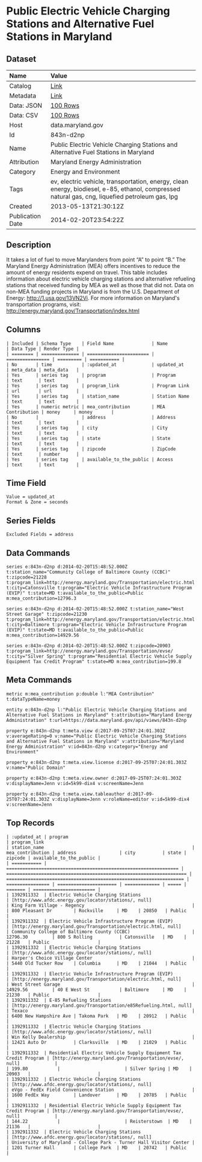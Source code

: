# Public Electric Vehicle Charging Stations and Alternative Fuel Stations in Maryland

## Dataset

| Name | Value |
| :--- | :---- |
| Catalog | [Link](https://catalog.data.gov/dataset/public-electric-vehicle-charging-stations-and-alternative-fuel-stations-in-maryland-92724) |
| Metadata | [Link](https://data.maryland.gov/api/views/843n-d2np) |
| Data: JSON | [100 Rows](https://data.maryland.gov/api/views/843n-d2np/rows.json?max_rows=100) |
| Data: CSV | [100 Rows](https://data.maryland.gov/api/views/843n-d2np/rows.csv?max_rows=100) |
| Host | data.maryland.gov |
| Id | 843n-d2np |
| Name | Public Electric Vehicle Charging Stations and Alternative Fuel Stations in Maryland |
| Attribution | Maryland Energy Administration |
| Category | Energy and Environment |
| Tags | ev, electric vehicle, transportation, energy, clean energy, biodiesel, e-85, ethanol, compressed natural gas, cng, liquefied petroleum gas, lpg |
| Created | 2013-05-13T21:30:12Z |
| Publication Date | 2014-02-20T23:54:22Z |

## Description

It takes a lot of fuel to move Marylanders from point “A” to point “B.” The Maryland Energy Administration (MEA) offers incentives to reduce the amount of energy residents expend on travel. This table includes information about electric vehicle charging stations and alternative refueling stations that received funding by MEA as well as those that did not. Data on non-MEA funding projects in Maryland is from the U.S. Department of Energy: http://1.usa.gov/13VN2Vi. For more information on Maryland's transportation programs, visit: http://energy.maryland.gov/Transportation/index.html

## Columns

```ls
| Included | Schema Type    | Field Name              | Name             | Data Type | Render Type |
| ======== | ============== | ======================= | ================ | ========= | =========== |
| No       | time           | :updated_at             | updated_at       | meta_data | meta_data   |
| Yes      | series tag     | program                 | Program          | text      | text        |
| Yes      | series tag     | program_link            | Program Link     | url       | url         |
| Yes      | series tag     | station_name            | Station Name     | text      | text        |
| Yes      | numeric metric | mea_contribution        | MEA Contribution | money     | money       |
| No       |                | address                 | Address          | text      | text        |
| Yes      | series tag     | city                    | City             | text      | text        |
| Yes      | series tag     | state                   | State            | text      | text        |
| Yes      | series tag     | zipcode                 | ZipCode          | text      | number      |
| Yes      | series tag     | available_to_the_public | Access           | text      | text        |
```

## Time Field

```ls
Value = updated_at
Format & Zone = seconds
```

## Series Fields

```ls
Excluded Fields = address
```

## Data Commands

```ls
series e:843n-d2np d:2014-02-20T15:48:52.000Z t:station_name="Community College of Baltimore County (CCBC)" t:zipcode=21228 t:program_link=http://energy.maryland.gov/Transportation/electric.html t:city=Catonsville t:program="Electric Vehicle Infrastructure Program (EVIP)" t:state=MD t:available_to_the_public=Public m:mea_contribution=12796.3

series e:843n-d2np d:2014-02-20T15:48:52.000Z t:station_name="West Street Garage" t:zipcode=21230 t:program_link=http://energy.maryland.gov/Transportation/electric.html t:city=Baltimore t:program="Electric Vehicle Infrastructure Program (EVIP)" t:state=MD t:available_to_the_public=Public m:mea_contribution=14929.56

series e:843n-d2np d:2014-02-20T15:48:52.000Z t:zipcode=20903 t:program_link=http://energy.maryland.gov/Transportation/evse/ t:city="Silver Spring" t:program="Residential Electric Vehicle Supply Equipment Tax Credit Program" t:state=MD m:mea_contribution=199.8
```

## Meta Commands

```ls
metric m:mea_contribution p:double l:"MEA Contribution" t:dataTypeName=money

entity e:843n-d2np l:"Public Electric Vehicle Charging Stations and Alternative Fuel Stations in Maryland" t:attribution="Maryland Energy Administration" t:url=https://data.maryland.gov/api/views/843n-d2np

property e:843n-d2np t:meta.view d:2017-09-25T07:24:01.303Z v:averageRating=0 v:name="Public Electric Vehicle Charging Stations and Alternative Fuel Stations in Maryland" v:attribution="Maryland Energy Administration" v:id=843n-d2np v:category="Energy and Environment"

property e:843n-d2np t:meta.view.license d:2017-09-25T07:24:01.303Z v:name="Public Domain"

property e:843n-d2np t:meta.view.owner d:2017-09-25T07:24:01.303Z v:displayName=Jenn v:id=5k99-dix4 v:screenName=Jenn

property e:843n-d2np t:meta.view.tableauthor d:2017-09-25T07:24:01.303Z v:displayName=Jenn v:roleName=editor v:id=5k99-dix4 v:screenName=Jenn
```

## Top Records

```ls
| :updated_at | program                                                          | program_link                                                        | station_name                                                       | mea_contribution | address                | city          | state | zipcode | available_to_the_public | 
| =========== | ================================================================ | =================================================================== | ================================================================== | ================ | ====================== | ============= | ===== | ======= | ======================= | 
| 1392911332  | Electric Vehicle Charging Stations                               | [http://www.afdc.energy.gov/locator/stations/, null]                | King Farm Village - Regency                                        |                  | 800 Pleasant Dr        | Rockville     | MD    | 20850   | Public                  | 
| 1392911332  | Electric Vehicle Infrastructure Program (EVIP)                   | [http://energy.maryland.gov/Transportation/electric.html, null]     | Community College of Baltimore County (CCBC)                       | 12796.30         | 800 S Rolling          | Catonsville   | MD    | 21228   | Public                  | 
| 1392911332  | Electric Vehicle Charging Stations                               | [http://www.afdc.energy.gov/locator/stations/, null]                | Harper's Choice Village Center                                     |                  | 5440 Old Tucker Row    | Columbia      | MD    | 21044   | Public                  | 
| 1392911332  | Electric Vehicle Infrastructure Program (EVIP)                   | [http://energy.maryland.gov/Transportation/electric.html, null]     | West Street Garage                                                 | 14929.56         | 40 E West St           | Baltimore     | MD    | 21230   | Public                  | 
| 1392911332  | E-85 Refueling Stations                                          | [http://energy.maryland.gov/Transportation/e85Refueling.html, null] | Texaco                                                             |                  | 6400 New Hampshire Ave | Takoma Park   | MD    | 20912   | Public                  | 
| 1392911332  | Electric Vehicle Charging Stations                               | [http://www.afdc.energy.gov/locator/stations/, null]                | Win Kelly Dealership                                               |                  | 12421 Auto Dr          | Clarksville   | MD    | 21029   | Public                  | 
| 1392911332  | Residential Electric Vehicle Supply Equipment Tax Credit Program | [http://energy.maryland.gov/Transportation/evse/, null]             |                                                                    | 199.80           |                        | Silver Spring | MD    | 20903   |                         | 
| 1392911332  | Electric Vehicle Charging Stations                               | [http://www.afdc.energy.gov/locator/stations/, null]                | eVgo - FedEx Field Convenience Station                             |                  | 1600 FedEx Way         | Landover      | MD    | 20785   | Public                  | 
| 1392911332  | Residential Electric Vehicle Supply Equipment Tax Credit Program | [http://energy.maryland.gov/Transportation/evse/, null]             |                                                                    | 144.22           |                        | Reisterstown  | MD    | 21136   |                         | 
| 1392911332  | Electric Vehicle Charging Stations                               | [http://www.afdc.energy.gov/locator/stations/, null]                | University of Maryland - College Park - Turner Hall Visitor Center |                  | 1201 Turner Hall       | College Park  | MD    | 20742   | Public                  | 
```
